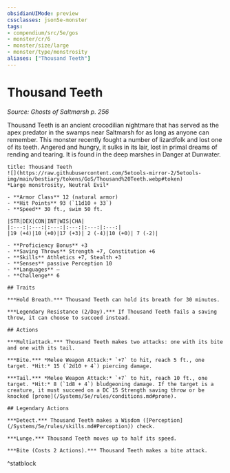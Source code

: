 ```yaml
---
obsidianUIMode: preview
cssclasses: json5e-monster
tags:
- compendium/src/5e/gos
- monster/cr/6
- monster/size/large
- monster/type/monstrosity
aliases: ["Thousand Teeth"]
---
```

# Thousand Teeth
*Source: Ghosts of Saltmarsh p. 256*  

Thousand Teeth is an ancient crocodilian nightmare that has served as the apex predator in the swamps near Saltmarsh for as long as anyone can remember. This monster recently fought a number of lizardfolk and lost one of its teeth. Angered and hungry, it sulks in its lair, lost in primal dreams of rending and tearing. It is found in the deep marshes in Danger at Dunwater.

```ad-statblock
title: Thousand Teeth
![](https://raw.githubusercontent.com/5etools-mirror-2/5etools-img/main/bestiary/tokens/GoS/Thousand%20Teeth.webp#token)
*Large monstrosity, Neutral Evil*

- **Armor Class** 12 (natural armor)
- **Hit Points** 93 (`11d10 + 33`)
- **Speed** 30 ft., swim 50 ft.

|STR|DEX|CON|INT|WIS|CHA|
|:---:|:---:|:---:|:---:|:---:|:---:|
|19 (+4)|10 (+0)|17 (+3)| 2 (-4)|10 (+0)| 7 (-2)|

- **Proficiency Bonus** +3
- **Saving Throws** Strength +7, Constitution +6
- **Skills** Athletics +7, Stealth +3
- **Senses** passive Perception 10
- **Languages** —
- **Challenge** 6

## Traits

***Hold Breath.*** Thousand Teeth can hold its breath for 30 minutes.

***Legendary Resistance (2/Day).*** If Thousand Teeth fails a saving throw, it can choose to succeed instead.

## Actions

***Multiattack.*** Thousand Teeth makes two attacks: one with its bite and one with its tail.

***Bite.*** *Melee Weapon Attack:* `+7` to hit, reach 5 ft., one target. *Hit:* 15 (`2d10 + 4`) piercing damage.

***Tail.*** *Melee Weapon Attack:* `+7` to hit, reach 10 ft., one target. *Hit:* 8 (`1d8 + 4`) bludgeoning damage. If the target is a creature, it must succeed on a DC 15 Strength saving throw or be knocked [prone](/Systems/5e/rules/conditions.md#prone).

## Legendary Actions

***Detect.*** Thousand Teeth makes a Wisdom ([Perception](/Systems/5e/rules/skills.md#Perception)) check.

***Lunge.*** Thousand Teeth moves up to half its speed.

***Bite (Costs 2 Actions).*** Thousand Teeth makes a bite attack.
```
^statblock